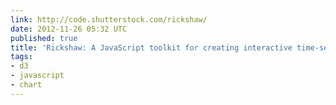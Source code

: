 ```yaml
---
link: http://code.shutterstock.com/rickshaw/
date: 2012-11-26 05:32 UTC
published: true
title: 'Rickshaw: A JavaScript toolkit for creating interactive time-series graphs'
tags:
- d3
- javascript
- chart
---
```



